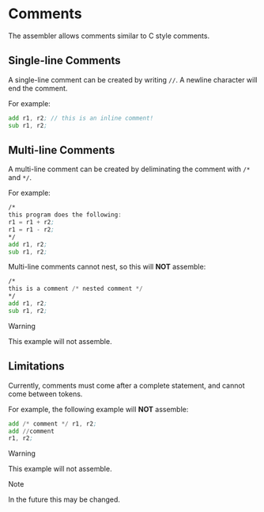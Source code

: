 # Comments
The assembler allows comments similar to C style comments.

## Single-line Comments
A single-line comment can be created by writing `//`. A newline character will end the comment.

For example:

```asm
add r1, r2; // this is an inline comment!
sub r1, r2;
```

## Multi-line Comments
A multi-line comment can be created by deliminating the comment with `/*` and `*/`.

For example:

```asm
/*
this program does the following:
r1 = r1 + r2;
r1 = r1 - r2;
*/
add r1, r2;
sub r1, r2;
```

Multi-line comments cannot nest, so this will **NOT** assemble:

```asm
/*
this is a comment /* nested comment */
*/
add r1, r2;
sub r1, r2;
```

> [!WARNING]
> This example will not assemble.

## Limitations
Currently, comments must come after a complete statement, and cannot come between tokens.

For example, the following example will **NOT** assemble:

```asm
add /* comment */ r1, r2;
add //comment
r1, r2;
```

> [!WARNING]
> This example will not assemble.

> [!NOTE]
> In the future this may be changed.

